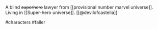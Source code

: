 A blind ~~superhero~~ lawyer from [[provisional number marvel universe]]. Living in [[Super-hero universe]]. [[@devilofcastelia]]

#characters #faller 